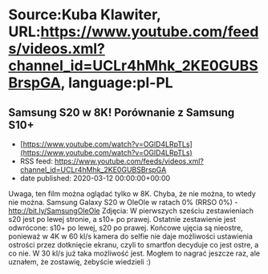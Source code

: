 # Source:Kuba Klawiter, URL:https://www.youtube.com/feeds/videos.xml?channel_id=UCLr4hMhk_2KE0GUBSBrspGA, language:pl-PL

## Samsung S20 w 8K! Porównanie z Samsung S10+
 - [https://www.youtube.com/watch?v=OGlD4LRpTLs](https://www.youtube.com/watch?v=OGlD4LRpTLs)
 - RSS feed: https://www.youtube.com/feeds/videos.xml?channel_id=UCLr4hMhk_2KE0GUBSBrspGA
 - date published: 2020-03-12 00:00:00+00:00

Uwaga, ten film można oglądać tylko w 8K. Chyba, że nie można, to wtedy nie można. 
Samsung Galaxy S20 w OleOle w ratach 0% (RRSO 0%) - http://bit.ly/SamsungOleOle
Zdjęcia: W pierwszych sześciu zestawieniach s20 jest po lewej stronie, a s10+ po prawej. Ostatnie zestawienie jest odwrócone: s10+ po lewej, s20 po prawej.
Końcowe ujęcia są nieostre, ponieważ w 4K w 60 kl/s kamera do selfie nie daje możliwości ustawienia ostrości przez dotknięcie ekranu, czyli to smartfon decyduje co jest ostre, a co nie. 
W 30 kl/s już taka możliwość jest. Mogłem to nagrać jeszcze raz, ale uznałem, że zostawię, żebyście wiedzieli :)

